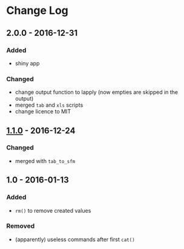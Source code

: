 # Change Log

## 2.0.0 - 2016-12-31

### Added
- shiny app

### Changed
- change output function to lapply (now empties are skipped in the output)
- merged `tab` and `xls` scripts
- change licence to MIT

## [1.1.0] -  2016-12-24

### Changed
- merged with `tab_to_sfm`

## 1.0 - 2016-01-13

### Added
- `rm()` to remove created values

### Removed
- (apparently) useless commands after first `cat()`

[1.1.0]: https://github.com/stefanocoretta/xls_to_sfm/tree/v1.1.0
